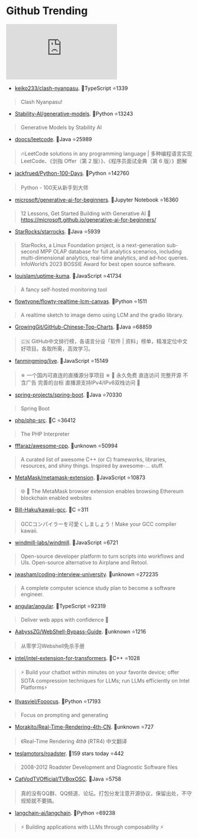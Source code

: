 # Github Trending 
 ![daily-bing](https://api.isoyu.com/bing_images.php) 
 - [keiko233/clash-nyanpasu](https://github.com/keiko233/clash-nyanpasu). 💪TypeScript ⭐1339 
 > Clash Nyanpasu! 
 - [Stability-AI/generative-models](https://github.com/Stability-AI/generative-models). 💪Python ⭐13243 
 > Generative Models by Stability AI 
 - [doocs/leetcode](https://github.com/doocs/leetcode). 💪Java ⭐25989 
 > 🔥LeetCode solutions in any programming language | 多种编程语言实现 LeetCode、《剑指 Offer（第 2 版）》、《程序员面试金典（第 6 版）》题解 
 - [jackfrued/Python-100-Days](https://github.com/jackfrued/Python-100-Days). 💪Python ⭐142760 
 > Python - 100天从新手到大师 
 - [microsoft/generative-ai-for-beginners](https://github.com/microsoft/generative-ai-for-beginners). 💪Jupyter Notebook ⭐16360 
 > 12 Lessons, Get Started Building with Generative AI 🔗 https://microsoft.github.io/generative-ai-for-beginners/ 
 - [StarRocks/starrocks](https://github.com/StarRocks/starrocks). 💪Java ⭐5939 
 > StarRocks, a Linux Foundation project, is a next-generation sub-second MPP OLAP database for full analytics scenarios, including multi-dimensional analytics, real-time analytics, and ad-hoc queries. InfoWorld’s 2023 BOSSIE Award for best open source software. 
 - [louislam/uptime-kuma](https://github.com/louislam/uptime-kuma). 💪JavaScript ⭐41734 
 > A fancy self-hosted monitoring tool 
 - [flowtyone/flowty-realtime-lcm-canvas](https://github.com/flowtyone/flowty-realtime-lcm-canvas). 💪Python ⭐1511 
 > A realtime sketch to image demo using LCM and the gradio library. 
 - [GrowingGit/GitHub-Chinese-Top-Charts](https://github.com/GrowingGit/GitHub-Chinese-Top-Charts). 💪Java ⭐68859 
 > 🇨🇳 GitHub中文排行榜，各语言分设「软件 | 资料」榜单，精准定位中文好项目。各取所需，高效学习。 
 - [fanmingming/live](https://github.com/fanmingming/live). 💪JavaScript ⭐15149 
 > ✯ 一个国内可直连的直播源分享项目 ✯ 🔕 永久免费 直连访问 完整开源 不含广告 完善的台标 直播源支持IPv4/IPv6双栈访问 🔕 
 - [spring-projects/spring-boot](https://github.com/spring-projects/spring-boot). 💪Java ⭐70330 
 > Spring Boot 
 - [php/php-src](https://github.com/php/php-src). 💪C ⭐36412 
 > The PHP Interpreter 
 - [fffaraz/awesome-cpp](https://github.com/fffaraz/awesome-cpp). 💪unknown ⭐50994 
 > A curated list of awesome C++ (or C) frameworks, libraries, resources, and shiny things. Inspired by awesome-... stuff. 
 - [MetaMask/metamask-extension](https://github.com/MetaMask/metamask-extension). 💪JavaScript ⭐10873 
 > 🌐 🔌 The MetaMask browser extension enables browsing Ethereum blockchain enabled websites 
 - [Bill-Haku/kawaii-gcc](https://github.com/Bill-Haku/kawaii-gcc). 💪C ⭐311 
 > GCCコンパイラーを可愛くしましょう！Make your GCC compiler kawaii. 
 - [windmill-labs/windmill](https://github.com/windmill-labs/windmill). 💪JavaScript ⭐6721 
 > Open-source developer platform to turn scripts into workflows and UIs. Open-source alternative to Airplane and Retool. 
 - [jwasham/coding-interview-university](https://github.com/jwasham/coding-interview-university). 💪unknown ⭐272235 
 > A complete computer science study plan to become a software engineer. 
 - [angular/angular](https://github.com/angular/angular). 💪TypeScript ⭐92319 
 > Deliver web apps with confidence 🚀 
 - [AabyssZG/WebShell-Bypass-Guide](https://github.com/AabyssZG/WebShell-Bypass-Guide). 💪unknown ⭐1216 
 > 从零学习Webshell免杀手册 
 - [intel/intel-extension-for-transformers](https://github.com/intel/intel-extension-for-transformers). 💪C++ ⭐1028 
 > ⚡ Build your chatbot within minutes on your favorite device; offer SOTA compression techniques for LLMs; run LLMs efficiently on Intel Platforms⚡ 
 - [lllyasviel/Fooocus](https://github.com/lllyasviel/Fooocus). 💪Python ⭐17193 
 > Focus on prompting and generating 
 - [Morakito/Real-Time-Rendering-4th-CN](https://github.com/Morakito/Real-Time-Rendering-4th-CN). 💪unknown ⭐727 
 > 《Real-Time Rendering 4th》 (RTR4) 中文翻译 
 - [teslamotors/roadster](https://github.com/teslamotors/roadster). 💪159 stars today ⭐442 
 > 2008-2012 Roadster Development and Diagnostic Software files 
 - [CatVodTVOfficial/TVBoxOSC](https://github.com/CatVodTVOfficial/TVBoxOSC). 💪Java ⭐5758 
 > 真的没有QQ群、QQ频道、论坛。打包分发注意开源协议，保留出处，不守规矩就不要搞。 
 - [langchain-ai/langchain](https://github.com/langchain-ai/langchain). 💪Python ⭐69238 
 > ⚡ Building applications with LLMs through composability ⚡ 
 